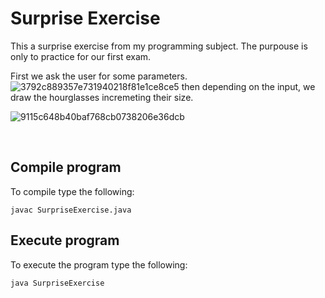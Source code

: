# Surprise Exercise
This a surprise exercise from my programming subject.
The purpouse is only to practice for our first exam.

First we ask the user for some parameters.
<br>
![3792c889357e731940218f81e1ce8ce5](https://user-images.githubusercontent.com/52538691/67014484-38140280-f0f5-11e9-8937-3adc2de4e779.png)
then depending on the input, we draw the hourglasses incremeting their size.  <br>

![9115c648b40baf768cb0738206e36dcb](https://user-images.githubusercontent.com/52538691/67014329-f2efd080-f0f4-11e9-9fa8-85b08df917fc.png)

<br>

## Compile program
 To compile type the following:
 ```console
 javac SurpriseExercise.java
 ```
 
 ## Execute program
 
 To execute the program type the following:
 
 ```console
 java SurpriseExercise
 ```
 

